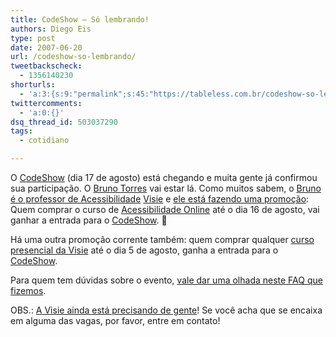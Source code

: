 ```yaml
---
title: CodeShow – Só lembrando!
authors: Diego Eis
type: post
date: 2007-06-20
url: /codeshow-so-lembrando/
tweetbackscheck:
  - 1356140230
shorturls:
  - 'a:3:{s:9:"permalink";s:45:"https://tableless.com.br/codeshow-so-lembrando";s:7:"tinyurl";s:26:"https://tinyurl.com/3pff9cu";s:4:"isgd";s:19:"https://is.gd/2Hnvjt";}'
twittercomments:
  - 'a:0:{}'
dsq_thread_id: 503037290
tags:
  - cotidiano

---
```

O [CodeShow][1] (dia 17 de agosto) está chegando e muita gente já confirmou sua participação. O [Bruno Torres][2] vai estar lá. Como muitos sabem, o [Bruno é o professor de Acessibilidade][3] [Visie][4] e [ele está fazendo uma promoção][5]: Quem comprar o curso de [Acessibilidade Online][6] até o dia 16 de agosto, vai ganhar a entrada para o [CodeShow][1]. 🙂
  
Há uma outra promoção corrente também: quem comprar qualquer [curso presencial da Visie][7] até o dia 5 de agosto, ganha a entrada para o [CodeShow][1].

Para quem tem dúvidas sobre o evento, [vale dar uma olhada neste FAQ que fizemos][8].

OBS.: [A Visie ainda está precisando de gente][9]! Se você acha que se encaixa em alguma das vagas, por favor, entre em contato!

 [1]: https://visie.com.br/codeshow/
 [2]: https://brunotorres.net/
 [3]: https://visie.com.br/cursos/professores.pt
 [4]: https://visie.com.br/
 [5]: https://brunotorres.net/curso-de-acessibilidade-visie-codeshow
 [6]: https://visie.com.br/cursos/acessibilidade.pt
 [7]: https://visie.com.br/cursos/presencial.pt
 [8]: https://visie.com.br/blog/codeshow-perguntas-e-respostas
 [9]: https://visie.com.br/blog/ha-vagas-na-visie